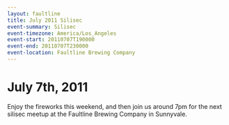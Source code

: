 ```yaml
---
layout: faultline
title: July 2011 Silisec
event-summary: Silisec
event-timezone: America/Los_Angeles
event-start: 20110707T190000
event-end: 20110707T230000
event-location: Faultline Brewing Company
---
```


# July 7th, 2011

Enjoy the fireworks this weekend, and then join us around 7pm for the next silisec meetup at the Faultline Brewing Company in Sunnyvale.